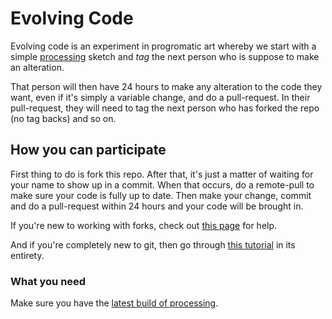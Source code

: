 # Evolving Code
Evolving code is an experiment in progromatic art whereby we start with a simple [processing](http://processing.org) sketch and _tag_ the next person who is suppose to make an alteration.

That person will then have 24 hours to make any alteration to the code they want, even if it's simply a variable change, and do a pull-request. In their pull-request, they will need to tag the next person who has forked the repo (no tag backs) and so on.

## How you can participate
First thing to do is fork this repo. After that, it's just a matter of waiting for your name to show up in a commit. When that occurs, do a remote-pull to make sure your code is fully up to date. Then make your change, commit and do a pull-request within 24 hours and your code will be brought in.

If you're new to working with forks, check out [this page](https://help.github.com/articles/fork-a-repo) for help.

And if you're completely new to git, then go through [this tutorial](http://try.github.io/) in its entirety.

### What you need
Make sure you have the [latest build of processing](http://processing.org/download/).